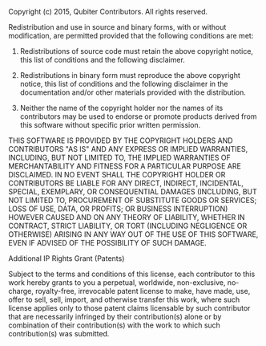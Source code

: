 Copyright (c) 2015, Qubiter Contributors.
All rights reserved.

Redistribution and use in source and binary forms, with or without modification, are permitted provided that the following conditions are met:

1. Redistributions of source code must retain the above copyright notice, this list of conditions and the following disclaimer.

2. Redistributions in binary form must reproduce the above copyright notice, this list of conditions and the following disclaimer in the documentation and/or other materials provided with the distribution.

3. Neither the name of the copyright holder nor the names of its contributors may be used to endorse or promote products derived from this software without specific prior written permission.

THIS SOFTWARE IS PROVIDED BY THE COPYRIGHT HOLDERS AND CONTRIBUTORS "AS IS" AND ANY EXPRESS OR IMPLIED WARRANTIES, INCLUDING, BUT NOT LIMITED TO, THE IMPLIED WARRANTIES OF MERCHANTABILITY AND FITNESS FOR A PARTICULAR PURPOSE ARE DISCLAIMED. IN NO EVENT SHALL THE COPYRIGHT HOLDER OR CONTRIBUTORS BE LIABLE FOR ANY DIRECT, INDIRECT, INCIDENTAL, SPECIAL, EXEMPLARY, OR CONSEQUENTIAL DAMAGES (INCLUDING, BUT NOT LIMITED TO, PROCUREMENT OF SUBSTITUTE GOODS OR SERVICES; LOSS OF USE, DATA, OR PROFITS; OR BUSINESS INTERRUPTION) HOWEVER CAUSED AND ON ANY THEORY OF LIABILITY, WHETHER IN CONTRACT, STRICT LIABILITY, OR TORT (INCLUDING NEGLIGENCE OR OTHERWISE) ARISING IN ANY WAY OUT OF THE USE OF THIS SOFTWARE, EVEN IF ADVISED OF THE POSSIBILITY OF SUCH DAMAGE.

Additional IP Rights Grant (Patents)

Subject to the terms and conditions of this license, each contributor to this work hereby grants to you a perpetual, worldwide, non-exclusive, no-charge, royalty-free, irrevocable patent license to make, have made, use, offer to sell, sell, import, and otherwise transfer this work, where such license applies only to those patent claims licensable by such contributor that are necessarily infringed by their contribution(s) alone or by combination of their contribution(s) with the work to which such contribution(s) was submitted.
